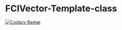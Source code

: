 # FCIVector-Template-class
[![Codacy Badge](https://api.codacy.com/project/badge/Grade/cdaf3497268041c5a4c93fbaff9fa7da)](https://app.codacy.com/manual/moazbasheer/FCIVector-Template-class?utm_source=github.com&utm_medium=referral&utm_content=moazbasheer/FCIVector-Template-class&utm_campaign=Badge_Grade_Dashboard)